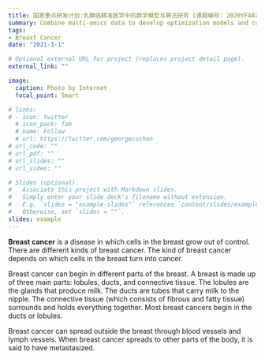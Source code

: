 ```yaml
---
title: 国家重点研发计划:乳腺癌精准医学中的数学模型与算法研究 (课题编号: 2020YFA0712402), 参与人
summary: Combine multi-omics data to develop optimization models and corresponding algorithms.
tags:
- Breast Cancer
date: "2021-1-1"

# Optional external URL for project (replaces project detail page).
external_link: ""

image:
  caption: Photo by Internet
  focal_point: Smart

# links:
# - icon: twitter
  # icon_pack: fab
  # name: Follow
  # url: https://twitter.com/georgecushen
# url_code: ""
# url_pdf: ""
# url_slides: ""
# url_video: ""

# Slides (optional).
#   Associate this project with Markdown slides.
#   Simply enter your slide deck's filename without extension.
#   E.g. `slides = "example-slides"` references `content/slides/example-slides.md`.
#   Otherwise, set `slides = ""`.
slides: example
---
```


**Breast cancer** is a disease in which cells in the breast grow out of control. There are different kinds of breast cancer. The kind of breast cancer depends on which cells in the breast turn into cancer.

Breast cancer can begin in different parts of the breast. A breast is made up of three main parts: lobules, ducts, and connective tissue. The lobules are the glands that produce milk. The ducts are tubes that carry milk to the nipple. The connective tissue (which consists of fibrous and fatty tissue) surrounds and holds everything together. Most breast cancers begin in the ducts or lobules.

Breast cancer can spread outside the breast through blood vessels and lymph vessels. When breast cancer spreads to other parts of the body, it is said to have metastasized.


